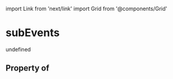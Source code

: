 import Link from 'next/link'
import Grid from '@components/Grid'

# subEvents

undefined

## Property of



